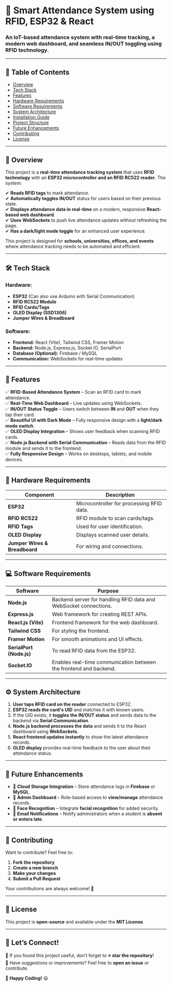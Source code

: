 # 🚀 Smart Attendance System using RFID, ESP32 & React

### An IoT-based attendance system with real-time tracking, a modern web dashboard, and seamless IN/OUT toggling using RFID technology.

---

## 📌 Table of Contents

- [Overview](#-overview)
- [Tech Stack](#-tech-stack)
- [Features](#-features)
- [Hardware Requirements](#-hardware-requirements)
- [Software Requirements](#-software-requirements)
- [System Architecture](#-system-architecture)
- [Installation Guide](#-installation-guide)
- [Project Structure](#-project-structure)
- [Future Enhancements](#-future-enhancements)
- [Contributing](#-contributing)
- [License](#-license)

---

## 🚀 Overview

This project is a **real-time attendance tracking system** that uses **RFID technology** with an **ESP32 microcontroller and an RFID RC522 reader**. The system:

✔ **Reads RFID tags** to mark attendance.  
✔ **Automatically toggles IN/OUT** status for users based on their previous state.  
✔ **Displays attendance data in real-time** on a modern, responsive **React-based web dashboard**.  
✔ **Uses WebSockets** to push live attendance updates without refreshing the page.  
✔ **Has a dark/light mode toggle** for an enhanced user experience.  

This project is designed for **schools, universities, offices, and events** where attendance tracking needs to be automated and efficient.

---

## 🛠 Tech Stack

### **Hardware:**
- **ESP32** (Can also use Arduino with Serial Communication)
- **RFID RC522 Module**
- **RFID Cards/Tags**
- **OLED Display (SSD1306)**
- **Jumper Wires & Breadboard**

### **Software:**
- **Frontend:** React (Vite), Tailwind CSS, Framer Motion
- **Backend:** Node.js, Express.js, Socket.IO, SerialPort
- **Database (Optional):** Firebase / MySQL
- **Communication:** WebSockets for real-time updates

---

## 🌟 Features

✅ **RFID-Based Attendance System** – Scan an RFID card to mark attendance.  
✅ **Real-Time Web Dashboard** – Live updates using WebSockets.  
✅ **IN/OUT Status Toggle** – Users switch between **IN** and **OUT** when they tap their card.  
✅ **Beautiful UI with Dark Mode** – Fully responsive design with a **light/dark mode switch**.  
✅ **OLED Display Integration** – Shows user feedback when scanning RFID cards.  
✅ **Node.js Backend with Serial Communication** – Reads data from the RFID module and sends it to the frontend.  
✅ **Fully Responsive Design** – Works on desktops, tablets, and mobile devices.  

---

## 📡 Hardware Requirements

| Component       | Description |
|----------------|------------|
| **ESP32**      | Microcontroller for processing RFID data. |
| **RFID RC522** | RFID module to scan cards/tags. |
| **RFID Tags**  | Used for user identification. |
| **OLED Display** | Displays scanned user details. |
| **Jumper Wires & Breadboard** | For wiring and connections. |

---

## 💻 Software Requirements

| Software | Purpose |
|----------|---------|
| **Node.js** | Backend server for handling RFID data and WebSocket connections. |
| **Express.js** | Web framework for creating REST APIs. |
| **React.js (Vite)** | Frontend framework for the web dashboard. |
| **Tailwind CSS** | For styling the frontend. |
| **Framer Motion** | For smooth animations and UI effects. |
| **SerialPort (Node.js)** | To read RFID data from the ESP32. |
| **Socket.IO** | Enables real-time communication between the frontend and backend. |

---

## ⚙ System Architecture

1. **User taps RFID card on the reader** connected to ESP32.
2. **ESP32 reads the card's UID** and matches it with known users.
3. If the UID exists, it **toggles the IN/OUT status** and sends data to the backend via **Serial Communication**.
4. **Node.js backend processes the data** and sends it to the React dashboard using **WebSockets**.
5. **React frontend updates instantly** to show the latest attendance records.
6. **OLED display** provides real-time feedback to the user about their attendance status.

---

## 🚀 Future Enhancements

- 🔹 **Cloud Storage Integration** – Store attendance logs in **Firebase** or **MySQL**.
- 🔹 **Admin Dashboard** – Role-based access to **view/manage** attendance records.
- 🔹 **Face Recognition** – Integrate **facial recognition** for added security.
- 🔹 **Email Notifications** – Notify administrators when a student is **absent or enters late**.

---

## 🤝 Contributing

Want to contribute? Feel free to:

1. **Fork the repository**  
2. **Create a new branch**  
3. **Make your changes**  
4. **Submit a Pull Request**  

Your contributions are always welcome! 🎉

---

## 📜 License

This project is **open-source** and available under the **MIT License**.

---

## 💬 Let’s Connect!

📢 If you found this project useful, don’t forget to **⭐ star the repository**!  
📩 Have suggestions or improvements? Feel free to **open an issue** or contribute.

🚀 **Happy Coding!** 😃  



